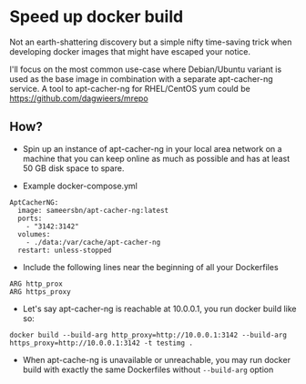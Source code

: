 # Speed up docker build

Not an earth-shattering discovery but a simple nifty time-saving trick when developing docker images that might have escaped your notice.

I'll focus on the most common use-case where Debian/Ubuntu variant is used as the base image in combination
with a separate apt-cacher-ng service. A tool to apt-cacher-ng for RHEL/CentOS yum could be https://github.com/dagwieers/mrepo

## How?

- Spin up an instance of apt-cacher-ng in your local area network on a machine that you can keep online as much as possible
and has at least 50 GB disk space to spare.

- Example docker-compose.yml

```
AptCacherNG:
  image: sameersbn/apt-cacher-ng:latest
  ports:
    - "3142:3142"
  volumes:
    - ./data:/var/cache/apt-cacher-ng
  restart: unless-stopped
```

- Include the following lines near the beginning of all your Dockerfiles

```
ARG http_prox
ARG https_proxy
```

- Let's say apt-cacher-ng is reachable at 10.0.0.1, you run docker build like so:

```
docker build --build-arg http_proxy=http://10.0.0.1:3142 --build-arg https_proxy=http://10.0.0.1:3142 -t testimg .
```

- When apt-cache-ng is unavailable or unreachable, you may run docker build with exactly the same Dockerfiles without `--build-arg` option
